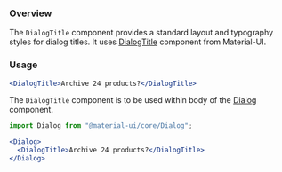 ### Overview

The `DialogTitle` component provides a standard layout and typography styles for dialog titles. It uses [DialogTitle](https://material-ui.com/api/dialog-title) component from Material-UI.

### Usage

```jsx
<DialogTitle>Archive 24 products?</DialogTitle>
```

The `DialogTitle` component is to be used within body of the [Dialog](https://material-ui.com/api/dialog) component.

```jsx static
import Dialog from "@material-ui/core/Dialog";

<Dialog>
  <DialogTitle>Archive 24 products?</DialogTitle>
</Dialog>
```
